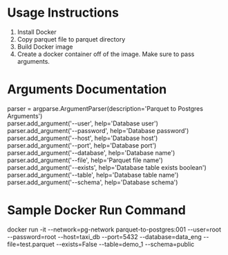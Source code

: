 # Usage Instructions

1. Install Docker
2. Copy parquet file to parquet directory
3. Build Docker image
4. Create a docker container off of the image. Make sure to pass arguments.


# Arguments Documentation

parser = argparse.ArgumentParser(description='Parquet to Postgres Arguments')      
parser.add_argument('--user', help='Database user')                                
parser.add_argument('--password', help='Database password')                        
parser.add_argument('--host', help='Database host')                                
parser.add_argument('--port', help='Database port')                                
parser.add_argument('--database', help='Database name')                            
parser.add_argument('--file', help='Parquet file name')                            
parser.add_argument('--exists', help='Database table exists boolean')              
parser.add_argument('--table', help='Database table name')                         
parser.add_argument('--schema', help='Database schema')                            

# Sample Docker Run Command
docker run -it --network=pg-network parquet-to-postgres:001  --user=root  --password=root  --host=taxi_db  --port=5432  --database=data_eng  --file=test.parquet  --exists=False  --table=demo_1  --schema=public










  